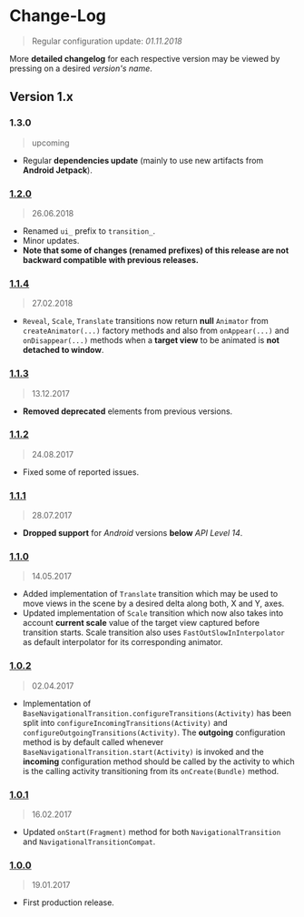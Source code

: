 Change-Log
===============
> Regular configuration update: _01.11.2018_

More **detailed changelog** for each respective version may be viewed by pressing on a desired _version's name_.

## Version 1.x ##

### 1.3.0 ###
> upcoming

- Regular **dependencies update** (mainly to use new artifacts from **Android Jetpack**).

### [1.2.0](https://github.com/universum-studios/android_transitions/releases/tag/v1.2.0) ###
> 26.06.2018

- Renamed `ui_` prefix to `transition_`.
- Minor updates.
- **Note that some of changes (renamed prefixes) of this release are not backward compatible with previous releases.**

### [1.1.4](https://github.com/universum-studios/android_transitions/releases/tag/v1.1.4) ###
> 27.02.2018

- `Reveal`, `Scale`, `Translate` transitions now return **null** `Animator` from `createAnimator(...)`
  factory methods and also from `onAppear(...)` and `onDisappear(...)` methods when a **target view**
  to be animated is **not detached to window**.

### [1.1.3](https://github.com/universum-studios/android_transitions/releases/tag/v1.1.3) ###
> 13.12.2017

- **Removed deprecated** elements from previous versions.

### [1.1.2](https://github.com/universum-studios/android_transitions/releases/tag/v1.1.2) ###
> 24.08.2017

- Fixed some of reported issues.

### [1.1.1](https://github.com/universum-studios/android_transitions/releases/tag/v1.1.1) ###
> 28.07.2017

- **Dropped support** for _Android_ versions **below** _API Level 14_.

### [1.1.0](https://github.com/universum-studios/android_transitions/releases/tag/v1.1.0) ###
> 14.05.2017

- Added implementation of `Translate` transition which may be used to move views in the scene by
  a desired delta along both, X and Y, axes.
- Updated implementation of `Scale` transition which now also takes into account **current scale**
  value of the target view captured before transition starts. Scale transition also uses
  `FastOutSlowInInterpolator` as default interpolator for its corresponding animator.

### [1.0.2](https://github.com/universum-studios/android_transitions/releases/tag/v1.0.2) ###
> 02.04.2017

- Implementation of `BaseNavigationalTransition.configureTransitions(Activity)` has been split into
  `configureIncomingTransitions(Activity)` and `configureOutgoingTransitions(Activity)`. The **outgoing**
  configuration method is by default called whenever `BaseNavigationalTransition.start(Activity)` is 
  invoked and the **incoming** configuration method should be called by the activity to which is the
  calling activity transitioning from its `onCreate(Bundle)` method.

### [1.0.1](https://github.com/universum-studios/android_transitions/releases/tag/v1.0.1) ###
> 16.02.2017

- Updated `onStart(Fragment)` method for both `NavigationalTransition` and `NavigationalTransitionCompat`.

### [1.0.0](https://github.com/universum-studios/android_transitions/releases/tag/v1.0.0) ###
> 19.01.2017

- First production release.